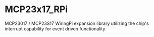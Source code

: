 # MCP23x17_RPi
MCP23017 / MCP23S17 WiringPi expansion library utilizing the chip's interrupt capability for event driven functionality
